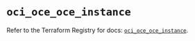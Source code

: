 # `oci_oce_oce_instance`

Refer to the Terraform Registry for docs: [`oci_oce_oce_instance`](https://registry.terraform.io/providers/oracle/oci/6.18.0/docs/resources/oce_oce_instance).
